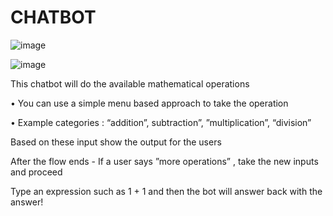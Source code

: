 # CHATBOT

![image](https://user-images.githubusercontent.com/117162224/221823346-ea62a75f-6989-47aa-8bdf-23663fbaf705.png)

![image](https://user-images.githubusercontent.com/117162224/221823511-d65b2fc1-3193-4d62-a979-6d3c06721d8d.png)

This chatbot will do the available mathematical operations

•
You can use a simple menu based approach to take the operation

•
Example categories : “addition”, subtraction”, ”multiplication”, “division”


Based on these input show the output for the users


After the flow ends - If a user says ”more operations” , take the new inputs and proceed

Type an expression such as 1 + 1 and then the bot will answer back with the answer!
